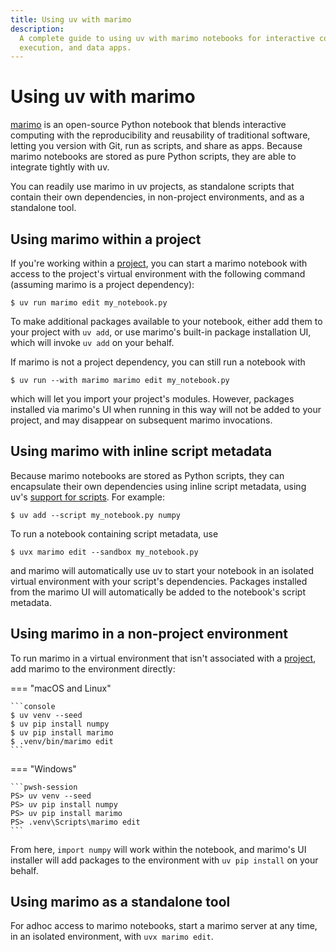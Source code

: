 ```yaml
---
title: Using uv with marimo
description:
  A complete guide to using uv with marimo notebooks for interactive computing, script
  execution, and data apps.
---
```


# Using uv with marimo

[marimo](https://github.com/marimo-team/marimo) is an open-source Python notebook that blends
interactive computing with the reproducibility and reusability of traditional software, letting you
version with Git, run as scripts, and share as apps. Because marimo notebooks are stored as pure
Python scripts, they are able to integrate tightly with uv.

You can readily use marimo in uv projects, as standalone scripts that contain their own
dependencies, in non-project environments, and as a standalone tool.

## Using marimo within a project

If you're working within a [project](../../concepts/projects/index.md), you can start a marimo
notebook with access to the project's virtual environment with the following command (assuming marimo is
a project dependency):

```console
$ uv run marimo edit my_notebook.py
```

To make additional packages available to your notebook, either add them to your project with `uv
add`, or use marimo's built-in package installation UI, which will invoke `uv add` on your
behalf.

If marimo is not a project dependency, you can still run a notebook with

```console
$ uv run --with marimo marimo edit my_notebook.py
```

which will let you import your project's modules. However, packages installed via marimo's
UI when running in this way will not be added to your project, and may
disappear on subsequent marimo invocations.

## Using marimo with inline script metadata

Because marimo notebooks are stored as Python scripts, they can encapsulate their own dependencies
using inline script metadata, using uv's [support for scripts](../../guides/scripts.md). For
example:

```console
$ uv add --script my_notebook.py numpy
```

To run a notebook containing script metadata, use

```console
$ uvx marimo edit --sandbox my_notebook.py
```

and marimo will automatically use uv to start your notebook in an isolated virtual environment with
your script's dependencies. Packages installed from the marimo UI will automatically be added to
the notebook's script metadata.

## Using marimo in a non-project environment

To run marimo in a virtual environment that isn't associated with a
[project](../../concepts/projects/index.md), add marimo to the environment directly:

=== "macOS and Linux"

    ```console
    $ uv venv --seed
    $ uv pip install numpy
    $ uv pip install marimo
    $ .venv/bin/marimo edit
    ```

=== "Windows"

    ```pwsh-session
    PS> uv venv --seed
    PS> uv pip install numpy
    PS> uv pip install marimo
    PS> .venv\Scripts\marimo edit
    ```

From here, `import numpy` will work within the notebook, and marimo's UI installer will add
packages to the environment with `uv pip install` on your behalf.

## Using marimo as a standalone tool

For adhoc access to marimo notebooks, start a marimo server at any time, in an isolated environment, with
`uvx marimo edit`.
